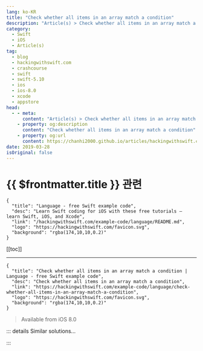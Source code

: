 ```yaml
---
lang: ko-KR
title: "Check whether all items in an array match a condition"
description: "Article(s) > Check whether all items in an array match a condition"
category:
  - Swift
  - iOS
  - Article(s)
tag: 
  - blog
  - hackingwithswift.com
  - crashcourse
  - swift
  - swift-5.10
  - ios
  - ios-8.0
  - xcode
  - appstore
head:
  - - meta:
      content: "Article(s) > Check whether all items in an array match a condition"
    - property: og:description
      content: "Check whether all items in an array match a condition"
    - property: og:url
      content: https://chanhi2000.github.io/articles/hackingwithswift.com/example-code/language/check-whether-all-items-in-an-array-match-a-condition.html
date: 2019-03-28
isOriginal: false
---
```


# {{ $frontmatter.title }} 관련

```component VPCard
{
  "title": "Language - free Swift example code",
  "desc": "Learn Swift coding for iOS with these free tutorials – learn Swift, iOS, and Xcode",
  "link": "/hackingwithswift.com/example-code/language/README.md",
  "logo": "https://hackingwithswift.com/favicon.svg",
  "background": "rgba(174,10,10,0.2)"
}
```

[[toc]]

---

```component VPCard
{
  "title": "Check whether all items in an array match a condition | Language - free Swift example code",
  "desc": "Check whether all items in an array match a condition",
  "link": "https://hackingwithswift.com/example-code/language/check-whether-all-items-in-an-array-match-a-condition",
  "logo": "https://hackingwithswift.com/favicon.svg",
  "background": "rgba(174,10,10,0.2)"
}
```

> Available from iOS 8.0

<!-- TODO: 작성 -->

<!-- 
Swift has built-in way of checking whether all items in an array match a condition: the `allSatisfy()` method. Give this thing a condition to check, and it will apply that condition on all items until it finds one that fails, at which point it will return false. If it reaches the end of the array and all have passed the condition, it will return true.

For example, you can check whether all items in an array of numbers are under 10:

```swift
[1, 2, 3, 4, 5].allSatisfy { $0 < 10 }
```

-->

::: details Similar solutions…

<!--
/example-code/language/checking-all-array-elements-match-a-condition-allsatisfy">Checking all array elements match a condition: allSatisfy() 
/example-code/strings/how-to-check-whether-a-string-contains-any-words-from-an-array">How to check whether a string contains any words from an array 
/example-code/strings/nsregularexpression-how-to-match-regular-expressions-in-strings">NSRegularExpression: How to match regular expressions in strings 
/example-code/language/how-to-check-whether-a-module-is-available-using-canimport">How to check whether a module is available using canImport() 
/example-code/uikit/how-to-check-whether-users-have-enabled-the-reduced-motion-setting">How to check whether users have enabled the reduced motion setting</a>
-->

:::


